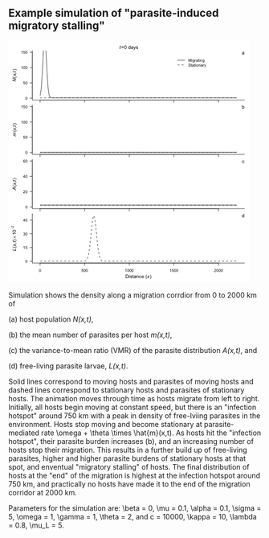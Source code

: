 ## Example simulation of "parasite-induced migratory stalling"

![Alt Text](https://github.com/sjpeacock/Migration_model/blob/master/Stalling/StallingGIF.gif)

Simulation shows the density along a migration corrdior from 0 to 2000 km of 

  (a) host population *N(x,t)*, 
  
  (b) the mean number of parasites per host *m(x,t)*, 
  
  (c) the variance-to-mean ratio (VMR) of the parasite distribution *A(x,t)*, and 
  
  (d) free-living parasite larvae, *L(x,t)*. 
  
Solid lines correspond to moving hosts and parasites of moving hosts and dashed lines correspond to stationary hosts and parasites of stationary hosts. The animation moves through time as hosts migrate from left to right. Initially, all hosts begin moving at constant speed, but there is an "infection hotspot" around 750 km with a peak in density of free-lviing parasites in the environment. Hosts stop moving and become stationary at parasite-mediated rate \omega + \theta \times \hat{m}(x,t). As hosts hit the "infection hotspot", their parasite burden increases (b), and an increasing number of hosts stop their migration. This results in a further build up of free-living parasites, higher and higher parasite burdens of stationary hosts at that spot, and enventual "migratory stalling" of hosts. The final distribution of hosts at the "end" of the migration is highest at the infection hotspot around 750 km, and practically no hosts have made it to the end of the migration corridor at 2000 km.

Parameters for the simulation are: \beta = 0, \mu = 0.1, \alpha = 0.1, \sigma = 5, \omega = 1, \gamma = 1, \theta = 2, and c = 10000, \kappa = 10, \lambda = 0.8, \mu_L = 5.
